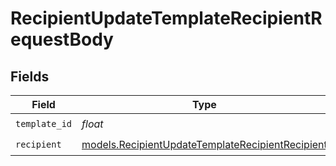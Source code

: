 # RecipientUpdateTemplateRecipientRequestBody


## Fields

| Field                                                                                                      | Type                                                                                                       | Required                                                                                                   | Description                                                                                                |
| ---------------------------------------------------------------------------------------------------------- | ---------------------------------------------------------------------------------------------------------- | ---------------------------------------------------------------------------------------------------------- | ---------------------------------------------------------------------------------------------------------- |
| `template_id`                                                                                              | *float*                                                                                                    | :heavy_check_mark:                                                                                         | N/A                                                                                                        |
| `recipient`                                                                                                | [models.RecipientUpdateTemplateRecipientRecipient](../models/recipientupdatetemplaterecipientrecipient.md) | :heavy_check_mark:                                                                                         | N/A                                                                                                        |